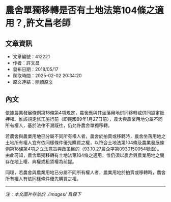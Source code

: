 # 農舍單獨移轉是否有土地法第104條之適用？,許文昌老師

## 文章資訊
- 文章編號：412221
- 作者：許文昌
- 發布日期：2018/05/17
- 爬取時間：2025-02-02 20:34:20
- 原文連結：[閱讀原文](https://real-estate.get.com.tw/Columns/detail.aspx?no=412221)

## 內文
依據農業發展條例第18條第4項規定，農舍應與其坐落用地併同移轉或併同設定抵押權。惟該規定修正施行前（即民國89年1月27日前），農舍與農業用地分屬不同所有權人，基於法律不溯既往，仍允許農舍單獨移轉。

若農舍與農業用地已分屬不同所有權人者，農舍於拍賣或移轉時，農舍坐落用地之土地所有權人宜有依同樣條件優先購買之權，以符合土地法第104條及農業發展條例第18條第4項之立法意旨與政策目的（93.10.27農企字第0930150054號函）。由此可知，農舍單獨移轉有土地法第104條之適用，惟仍須以農舍與農業用地之間存在地上權、典權或租賃權為前提。

同理，若農舍與農業用地已分屬不同所有權人者，農業用地於拍賣或移轉時，農舍所有權人有依同樣條件優先購買之權。

---
*注：本文圖片存放於 ./images/ 目錄下*
